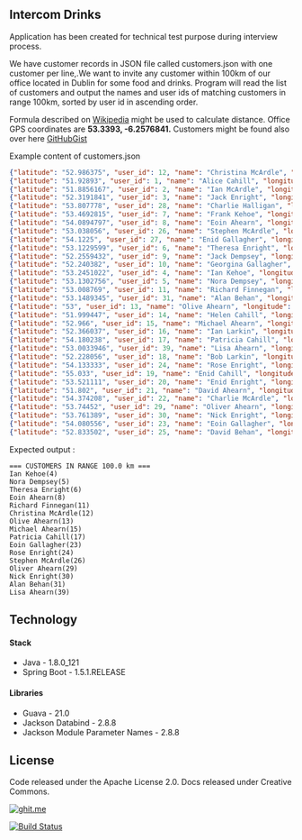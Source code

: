 ## Intercom Drinks

Application has been created for technical test purpose during interview process.

We have customer records in JSON file called customers.json with one customer per line,.We want to invite any customer within 100km of our office located in Dublin for some food and drinks. Program will read the list of customers and output the names and user ids of matching customers in range 100km, sorted by user id in ascending order.

Formula described on [Wikipedia](https://en.wikipedia.org/wiki/Great-circle_distance)  might be used to calculate distance.
Office GPS coordinates are **53.3393, -6.2576841.**
Customers might be found also over here [GitHubGist](https://gist.github.com/brianw/19896c50afa89ad4dec3) 

Example content of customers.json

```json
{"latitude": "52.986375", "user_id": 12, "name": "Christina McArdle", "longitude": "-6.043701"}
{"latitude": "51.92893", "user_id": 1, "name": "Alice Cahill", "longitude": "-10.27699"}
{"latitude": "51.8856167", "user_id": 2, "name": "Ian McArdle", "longitude": "-10.4240951"}
{"latitude": "52.3191841", "user_id": 3, "name": "Jack Enright", "longitude": "-8.5072391"}
{"latitude": "53.807778", "user_id": 28, "name": "Charlie Halligan", "longitude": "-7.714444"}
{"latitude": "53.4692815", "user_id": 7, "name": "Frank Kehoe", "longitude": "-9.436036"}
{"latitude": "54.0894797", "user_id": 8, "name": "Eoin Ahearn", "longitude": "-6.18671"}
{"latitude": "53.038056", "user_id": 26, "name": "Stephen McArdle", "longitude": "-7.653889"}
{"latitude": "54.1225", "user_id": 27, "name": "Enid Gallagher", "longitude": "-8.143333"}
{"latitude": "53.1229599", "user_id": 6, "name": "Theresa Enright", "longitude": "-6.2705202"}
{"latitude": "52.2559432", "user_id": 9, "name": "Jack Dempsey", "longitude": "-7.1048927"}
{"latitude": "52.240382", "user_id": 10, "name": "Georgina Gallagher", "longitude": "-6.972413"}
{"latitude": "53.2451022", "user_id": 4, "name": "Ian Kehoe", "longitude": "-6.238335"}
{"latitude": "53.1302756", "user_id": 5, "name": "Nora Dempsey", "longitude": "-6.2397222"}
{"latitude": "53.008769", "user_id": 11, "name": "Richard Finnegan", "longitude": "-6.1056711"}
{"latitude": "53.1489345", "user_id": 31, "name": "Alan Behan", "longitude": "-6.8422408"}
{"latitude": "53", "user_id": 13, "name": "Olive Ahearn", "longitude": "-7"}
{"latitude": "51.999447", "user_id": 14, "name": "Helen Cahill", "longitude": "-9.742744"}
{"latitude": "52.966", "user_id": 15, "name": "Michael Ahearn", "longitude": "-6.463"}
{"latitude": "52.366037", "user_id": 16, "name": "Ian Larkin", "longitude": "-8.179118"}
{"latitude": "54.180238", "user_id": 17, "name": "Patricia Cahill", "longitude": "-5.920898"}
{"latitude": "53.0033946", "user_id": 39, "name": "Lisa Ahearn", "longitude": "-6.3877505"}
{"latitude": "52.228056", "user_id": 18, "name": "Bob Larkin", "longitude": "-7.915833"}
{"latitude": "54.133333", "user_id": 24, "name": "Rose Enright", "longitude": "-6.433333"}
{"latitude": "55.033", "user_id": 19, "name": "Enid Cahill", "longitude": "-8.112"}
{"latitude": "53.521111", "user_id": 20, "name": "Enid Enright", "longitude": "-9.831111"}
{"latitude": "51.802", "user_id": 21, "name": "David Ahearn", "longitude": "-9.442"}
{"latitude": "54.374208", "user_id": 22, "name": "Charlie McArdle", "longitude": "-8.371639"}
{"latitude": "53.74452", "user_id": 29, "name": "Oliver Ahearn", "longitude": "-7.11167"}
{"latitude": "53.761389", "user_id": 30, "name": "Nick Enright", "longitude": "-7.2875"}
{"latitude": "54.080556", "user_id": 23, "name": "Eoin Gallagher", "longitude": "-6.361944"}
{"latitude": "52.833502", "user_id": 25, "name": "David Behan", "longitude": "-8.522366"}
```

Expected output :
```
=== CUSTOMERS IN RANGE 100.0 km ===
Ian Kehoe(4) 
Nora Dempsey(5) 
Theresa Enright(6) 
Eoin Ahearn(8) 
Richard Finnegan(11) 
Christina McArdle(12) 
Olive Ahearn(13) 
Michael Ahearn(15) 
Patricia Cahill(17) 
Eoin Gallagher(23) 
Rose Enright(24) 
Stephen McArdle(26) 
Oliver Ahearn(29) 
Nick Enright(30) 
Alan Behan(31) 
Lisa Ahearn(39) 
```

## Technology

#### Stack

- Java - 1.8.0_121
- Spring Boot - 1.5.1.RELEASE

#### Libraries

- Guava - 21.0
- Jackson Databind - 2.8.8
- Jackson Module Parameter Names - 2.8.8

## License
Code released under the  Apache License 2.0. Docs released under Creative Commons.

[![ghit.me](https://ghit.me/badge.svg?repo=GarciaPL/Intercom)](https://ghit.me/repo/GarciaPL/Intercom)

[![Build Status](https://travis-ci.org/GarciaPL/Intercom.svg?branch=master)](https://travis-ci.org/GarciaPL/Intercom)